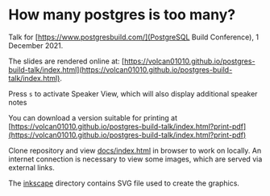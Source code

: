 # How many postgres is too many?

Talk for [https://www.postgresbuild.com/](PostgreSQL Build Conference), 1 December 2021.

The slides are rendered online at:
[https://volcan01010.github.io/postgres-build-talk/index.html](https://volcan01010.github.io/postgres-build-talk/index.html).

Press `s` to activate Speaker View, which will also display additional speaker
notes

You can download a version suitable for printing at
[https://volcan01010.github.io/postgres-build-talk/index.html?print-pdf](https://volcan01010.github.io/postgres-build-talk/index.html?print-pdf)


Clone repository and view [docs/index.html](docs/index.html) in browser to work
on locally.
An internet connection is necessary to view some images, which are served via external
links.

The [inkscape](inkscape) directory contains SVG file used to create the
graphics.
